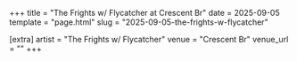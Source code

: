+++
title = "The Frights w/ Flycatcher at Crescent Br"
date = 2025-09-05
template = "page.html"
slug = "2025-09-05-the-frights-w-flycatcher"

[extra]
artist = "The Frights w/ Flycatcher"
venue = "Crescent Br"
venue_url = ""
+++
